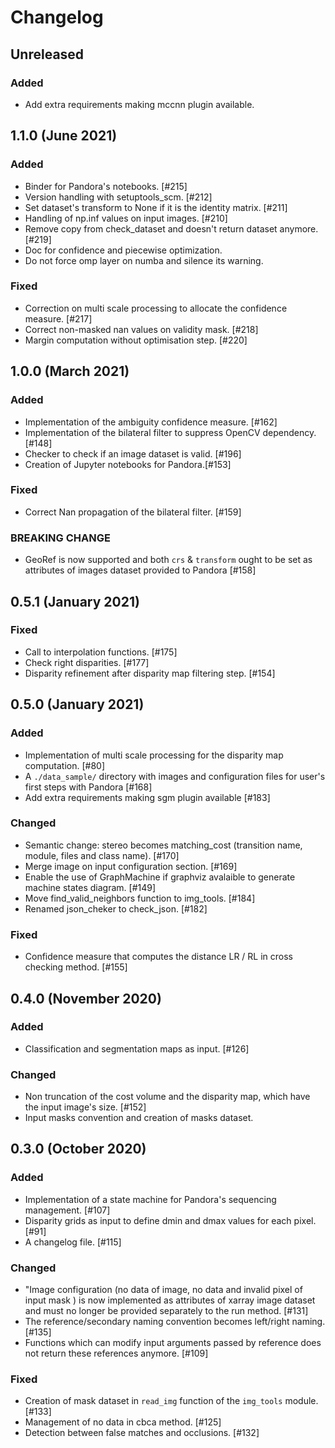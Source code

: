 # Changelog

## Unreleased

### Added

- Add extra requirements making mccnn plugin available.

## 1.1.0 (June 2021)

### Added

- Binder for Pandora's notebooks. [#215] 
- Version handling with setuptools_scm. [#212]
- Set dataset's transform to None if it is the identity matrix. [#211]
- Handling of np.inf values on input images. [#210]
- Remove copy from check_dataset and doesn't return dataset anymore. [#219]
- Doc for confidence and piecewise optimization.
- Do not force omp layer on numba and silence its warning.

### Fixed

- Correction on multi scale processing to allocate the confidence measure. [#217]
- Correct non-masked nan values on validity mask. [#218]
- Margin computation without optimisation step. [#220]

## 1.0.0 (March 2021)

### Added

- Implementation of the ambiguity confidence measure. [#162] 
- Implementation of the  bilateral filter to suppress OpenCV dependency. [#148] 
- Checker to check if an image dataset is valid. [#196]
- Creation of Jupyter notebooks for Pandora.[#153]

### Fixed

- Correct Nan propagation of the bilateral filter. [#159]

### BREAKING CHANGE

- GeoRef is now supported and both `crs` & `transform` ought to be set as attributes of images dataset provided to Pandora [#158]

## 0.5.1 (January 2021)

### Fixed

- Call to interpolation functions. [#175]
- Check right disparities. [#177]
- Disparity refinement after disparity map filtering step. [#154]

## 0.5.0 (January 2021)

### Added 

- Implementation of multi scale processing for the disparity map computation. [#80]
- A `./data_sample/` directory with images and configuration files for user's first steps with Pandora [#168]
- Add extra requirements making sgm plugin available [#183]

### Changed

- Semantic change: stereo becomes matching_cost (transition name, module, files and class name). [#170]
- Merge image on input configuration section. [#169]
- Enable the use of GraphMachine if graphviz avalaible to generate machine states diagram. [#149]
- Move find_valid_neighbors function to img_tools. [#184]
- Renamed json_cheker to check_json. [#182]

### Fixed

- Confidence measure that computes the distance LR / RL in cross checking method. [#155]


## 0.4.0 (November 2020)

### Added

- Classification and segmentation maps as input. [#126]

### Changed

- Non truncation of the cost volume and the disparity map, which have the input image's size. [#152]
- Input masks convention and creation of masks dataset.

## 0.3.0 (October 2020)

### Added

- Implementation of a state machine for Pandora's sequencing management. [#107]
- Disparity grids as input to define dmin and dmax values for each pixel. [#91]
- A changelog file. [#115]

### Changed

- "Image configuration (no data of image, no data and invalid pixel of input mask ) is now
  implemented as attributes of xarray image dataset and must no longer be provided separately to the run method. [#131]
- The reference/secondary naming convention becomes left/right naming. [#135]
- Functions which can modify input arguments passed by reference does not return these references anymore. [#109]

### Fixed

- Creation of mask dataset in `read_img` function of the `img_tools` module. [#133]
- Management of no data in cbca method. [#125]
- Detection between false matches and occlusions. [#132]
